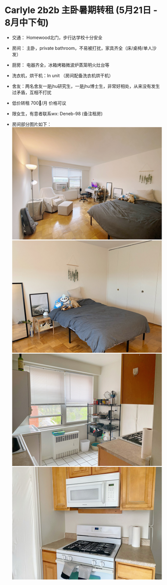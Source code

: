 # Carlyle 2b2b 主卧暑期转租 (5月21日 - 8月中下旬)

* 交通： Homewood北门，步行达学校十分安全
* 房间： 主卧，private bathroom，不易被打扰，家具齐全（床/桌椅/单人沙发）
* 厨房： 电器齐全，冰箱烤箱微波炉蒸笼明火灶台等
* 洗衣机，烘干机：In unit （房间配备洗衣机烘干机）
* 舍友：两名舍友一是jhu研究生，一是jhu博士生，非常好相处，从来没有发生过矛盾，互相不打扰
* 低价转租 700🔪/月 价格可议
* 限女生，有意者联系wx: Deneb-98 (备注租房)



* 房间部分图片如下：
![bedroom](https://github.com/xzjiu/Personal/blob/main/IMG_2319.JPG)
![bedroom2](https://github.com/xzjiu/Personal/blob/main/IMG_2315.JPG)
![bedroom](https://github.com/xzjiu/Personal/blob/main/IMG_2320.JPG)
![bedroom2](https://github.com/xzjiu/Personal/blob/main/IMG_2321.JPG)

